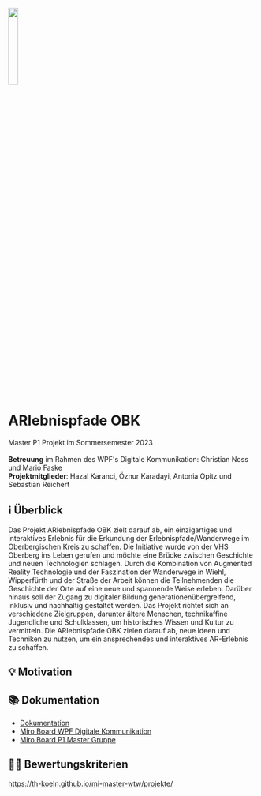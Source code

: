 <p align="left">
<img src="https://www.th-koeln.de/img/logo.svg" width="20%">
</p>

# ARIebnispfade OBK
Master P1 Projekt im Sommersemester 2023 <br>
<br>
<b>Betreuung</b> im Rahmen des WPF's Digitale Kommunikation: Christian Noss und Mario Faske<br>
<b>Projektmitglieder</b>: Hazal Karanci, Öznur Karadayi, Antonia Opitz und Sebastian Reichert

## :information_source: Überblick

Das Projekt ARIebnispfade OBK zielt darauf ab, ein einzigartiges und interaktives Erlebnis für die Erkundung der Erlebnispfade/Wanderwege im Oberbergischen Kreis zu schaffen. Die Initiative wurde von der VHS Oberberg ins Leben gerufen und möchte eine Brücke zwischen Geschichte und neuen Technologien schlagen. Durch die Kombination von Augmented Reality Technologie und der Faszination der Wanderwege in Wiehl, Wipperfürth und der Straße der Arbeit können die Teilnehmenden die Geschichte der Orte auf eine neue und spannende Weise erleben. Darüber hinaus soll der Zugang zu digitaler Bildung generationenübergreifend, inklusiv und nachhaltig gestaltet werden. Das Projekt richtet sich an verschiedene Zielgruppen, darunter ältere Menschen, technikaffine Jugendliche und Schulklassen, um historisches Wissen und Kultur zu vermitteln. Die ARIebnispfade OBK zielen darauf ab, neue Ideen und Techniken zu nutzen, um ein ansprechendes und interaktives AR-Erlebnis zu schaffen. 

## :bulb: Motivation

## :books: Dokumentation
+ [Dokumentation](https://github.com/antoniaopitz/ARIebnispfadeOBK/wiki)
+ [Miro Board WPF Digitale Kommunikation](https://miro.com/app/board/uXjVPkPqAso=/?share_link_id=643985862096/)
+ [Miro Board P1 Master Gruppe](https://miro.com/app/board/uXjVMUIrZjc=/?share_link_id=612182591342)

## :man_technologist: Bewertungskriterien
https://th-koeln.github.io/mi-master-wtw/projekte/ 
